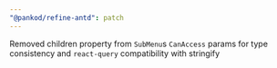 ```yaml
---
"@pankod/refine-antd": patch
---
```


Removed children property from `SubMenu`s `CanAccess` params for type consistency and `react-query` compatibility with stringify
